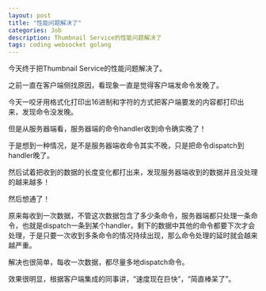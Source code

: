 ```yaml
---
layout: post
title: "性能问题解决了"
categories: Job
description: Thumbnail Service的性能问题解决了
tags: coding websocket golang
---
```

今天终于把Thumbnail Service的性能问题解决了。

之前一直在客户端侧找原因，看现象一直是觉得客户端发命令发晚了。

今天一咬牙用格式化打印出16进制和字符的方式把客户端要发的内容都打印出来，发现命令没发晚。

但是从服务器端看，服务器端的命令handler收到命令确实晚了！

于是想到一种情况，是不是服务器端收命令其实不晚，只是把命令dispatch到handler晚了。

然后试着把收到的数据的长度变化都打出来，发现服务器端收到的数据并且没处理的越来越多！

然后想通了！

原来每收到一次数据，不管这次数据包含了多少条命令，服务器端都只处理一条命令，也就是dispatch一条到某个handler，剩下的数据中其他的命令都要下次才会处理，于是只要一次收到多条命令的情况持续出现，那么命令处理的延时就会越来越严重。

解决也很简单，每收一次数据，都尽量多地dispatch命令。

效果很明显，根据客户端集成的同事讲，“速度现在巨快”，“简直棒呆了”。
